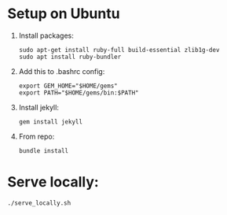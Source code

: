 Setup on Ubuntu
===============

1. Install packages:

    ```
    sudo apt-get install ruby-full build-essential zlib1g-dev
    sudo apt install ruby-bundler
    ```

1. Add this to .bashrc config:

    ```
    export GEM_HOME="$HOME/gems"
    export PATH="$HOME/gems/bin:$PATH"
    ```

1. Install jekyll:    
    ```
    gem install jekyll
    ```

1. From repo:

    ```
    bundle install
    ```
    
Serve locally:
==============

```
./serve_locally.sh
```
